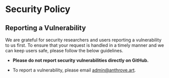 # Security Policy

## Reporting a Vulnerability

We are grateful for security researchers and users reporting a vulnerability to us first. To ensure that your request is handled in a timely manner and we can keep users safe, please follow the below guidelines.

- **Please do not report security vulnerabilities directly on GitHub.**

- To report a vulnerability, please email [admin@anthrove.art](admin@anthrove.art).